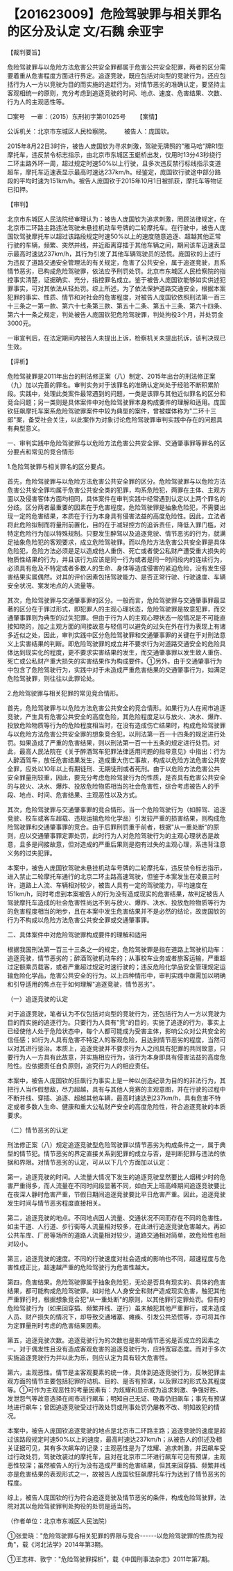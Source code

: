 # 【201623009】危险驾驶罪与相关罪名的区分及认定 文/石魏 余亚宇

【裁判要旨】

危险驾驶罪与以危险方法危害公共安全罪都属于危害公共安全犯罪，两者的区分需要着重从危害程度方面进行界定。追逐竞驶，既应包括对向型的竞驶行为，还应包括行为人一方以竞驶为目的而实施的追赶行为。对情节恶劣的准确认定，要坚持主客观相统一的原则，充分考虑到追逐竞驶的时间、地点、速度、危害结果、次数、行为人的主观恶性等。

□案号　一审：（2015）东刑初字第01025号 　　【案情】

公诉机关：北京市东城区人民检察院。 　　被告人：庞国钦。

2015年8月22日3时许，被告人庞国钦为寻求刺激，驾驶无牌照的"雅马哈"牌R1型摩托车，违反禁令标志指示，由北京市东城区玉蜓桥出发，仅用时13分43秒绕行二环主路外环一周，超过规定时速50%以上行驶，且多次违反禁行标线指示变道超车，摩托车迈速表显示最高时速达237km/h。经鉴定，庞国钦行驶途中部分路段的平均时速为151km/h。被告人庞国钦于2015年10月1日被抓获，摩托车等物证已扣押。

【审判】

北京市东城区人民法院经审理认为：被告人庞国钦为追求刺激，罔顾法律规定，在北京市二环路主路违法驾驶未悬挂机动车号牌的二轮摩托车。在行驶中，被告人庞国钦驾驶摩托车以超过该路段规定时速50%以上的速度随意追逐、超越其他正常行驶的车辆，频繁、突然并线，并近距离穿插于其他车辆之间，期间该车迈速表显示最高时速达237km/h，其行为引发了其他车辆驾驶员的恐慌。庞国钦的上述行为违反了道路交通安全管理法的有关规定，危害了公共安全，属于追逐竞驶，且系情节恶劣，已构成危险驾驶罪，依法应予刑罚处罚。北京市东城区人民检察院的指控事实清楚，证据确实、充分，指控罪名成立。鉴于被告人庞国钦能够如实供述犯罪事实，可对其依法从轻处罚。综上所述，为了依法保护道路交通安全，根据本案犯罪的事实、性质、情节和对社会的危害程度，对被告人庞国钦依照刑法第一百三十三条之一第一款、第六十七条第三款、第五十二条、第五十三条、第六十四条、第六十一条之规定，判处被告人庞国钦犯危险驾驶罪，判处拘役3个月，并处罚金3000元。

一审宣判后，在法定期间内被告人未提出上诉，检察机关未提出抗诉，该判决现已生效。

【评析】

危险驾驶罪是2011年出台的刑法修正案（八）制定、2015年出台的刑法修正案（九）加以完善的罪名。审判实务对于该罪名的准确认定尚处于经验不断积累阶段。实践中，处理此类案件最常遇到的问题，一类是该罪与其他近似罪名的区分和竞合问题；另一类则是具体案件中对危险驾驶罪本身构成要件的理解和适用。庞国钦狂飙摩托车案系危险驾驶罪案件中较为典型的案件，曾被媒体称为"二环十三郎"案，备受社会关注，以此案作为对象讨论危险驾驶罪审判实践中存在的问题具有典型意义。

一、审判实践中危险驾驶罪与以危险方法危害公共安全罪、交通肇事罪等罪名的区分要点和常见的竞合情形

1.危险驾驶罪与相关罪名的区分要点。

首先，危险驾驶罪与以危险方法危害公共安全罪的区分。危险驾驶罪与以危险方法危害公共安全罪均属于危害公共安全类的犯罪，均系危险犯，两罪在主体、主观方面以及侵害客体方面均相同，具体案件在审判实践中经常遇到认定以上两个罪名的分歧。区分两者最重要的因素在于危害程度。危险驾驶罪是抽象危险犯，不需要出现一定的危害结果，本质在于行为本身具有侵害法益的高度危险性。因此，立法者将此危险拟制而将量刑前置化，目的在于减轻控方的追诉责任，降低入罪门槛，对特定危险行为加以特殊规制。只要发生醉驾以及追逐竞驶、情节恶劣的行为，就满足抽象危险犯的客观要求，成立危险驾驶罪。而以危险方法危害公共安全罪是具体危险犯，危险方法必须是足以造成他人重伤、死亡或者使公私财产遭受重大损失的物质性结果的行为，并且该行为应该是同一行为或者是同一时间段内的连续行为，必须具有危及不特定或者多数人的生命、身体等造成侵害的紧迫危险，没有发生侵害结果实属偶然。对其的评价因素包括驾驶能力、是否正常行驶、行驶速度、车辆安全状况、案发地点的人流量等。

其次，危险驾驶罪与交通肇事罪的区分。一般而言，危险驾驶罪与交通肇事罪最显著的区分在于罪过形式，即犯罪人的主观心理状态，危险驾驶罪是故意犯罪，而交通肇事罪则为典型的过失犯罪。但由于行为人的主观心理状态一般情况是不可能直接知晓的，加之主观方面的间接故意与轻信可以避免的过失在外在行为表现上有诸多近似之处，因此，审判实践中区分危险驾驶罪和交通肇事罪的关键在于对刑法意义上实害结果的判断。即危险驾驶罪的成立并不要求行为对道路交通安全的危险具体达到现实化的程度，更不要求实害结果的发生，而交通肇事罪以发生致人重伤、死亡或公私财产重大损失的实害结果作为构成要件。①另外，由于交通肇事行为中包含了危险驾驶行为，实践中对于未造成严重危害结果的交通肇事行为，如满足危险驾驶罪，则往往以此罪论处。

2.危险驾驶罪与相关犯罪的常见竞合情形。

首先，危险驾驶罪与以危险方法危害公共安全的竞合情形。如果行为人在闹市追逐竞驶，产生具有危害公共安全的高度危险，其危险程度足以与放火、决水、爆炸、投放危险物质等行为的危险程度相当时，在没有造成伤亡结果时，构成危险驾驶罪与以危险方法危害公共安全罪的想象竞合犯，以刑法第一百一十四条的规定进行处罚。如果造成了严重的危害结果，则以刑法第一百一十五条的规定进行处罚。对此，最高人民法院在《关于醉酒驾车犯罪法律适用问题的指导意见》中指出：行为人醉酒驾车，放任危害结果发生，造成重大伤亡事故，构成以危险方法危害公共安全罪，应处以10年以上有期徒刑、无期徒刑或者死刑。由于以危险方法危害公共安全罪量刑较重，因此，要充分考虑危险驾驶行为的性质，是否具有危害公共安全的与放火、决水、爆炸、投放危险物质相当的社会危害性，综合考虑被告人的手段、地点、时间、危害结果、主观恶性以及方式。

其次，危险驾驶罪与交通肇事罪的竞合情形。当一个危险驾驶行为（如醉驾、追逐竞驶、校车或客车超载、违规运输危险化学品）引发较严重的损害结果，则构成危险驾驶罪和交通肇事罪的竞合。由于后罪刑罚重于前者，根据"从一重处断"的原则，应以交通肇事罪定罪处罚，此时行为人对危险驾驶行为的主观心理状态是故意，且多是间接故意，但对造成的严重后果则是抱有过失的主观心理，系违背注意义务的过失犯罪。

本案中，被告人庞国钦驾驶未悬挂机动车号牌的二轮摩托车，违反禁令标志指示，进入禁止二轮摩托车通行的北京二环主路高速驾驶，但鉴于本案发生在凌晨三时许，道路上人流、车辆相对较少，被告人具有一定的驾驶能力，平均速度在151km/h，同时考虑到本案被告人的行为没有造成现实的危害结果，故判定被告人驾驶摩托车造成的社会危害性尚达不到与放火、爆炸、决水、投放危险物质等行为的危害程度相当的地步，且在本案中发生危害结果并不是必然的结论，故庞国钦的行为不构成以危险方法危害公共安全罪或交通肇事罪。

二、具体案件中对危险驾驶罪构成要件的理解和适用

根据我国刑法第一百三十三条之一的规定，危险驾驶罪是指在道路上驾驶机动车：追逐竞驶，情节恶劣的；醉酒驾驶机动车的；从事校车业务或者旅客运输，严重超过定额乘员载客，或者严重超过规定时速行驶的；违反危险化学品安全管理规定运输危险化学品，危害公共安全的行为。以上四种情形中，审判实践中亟需加以明确和引导适用的焦点在于如何理解"追逐竞驶，情节恶劣"。

（一）追逐竞驶的认定

对于追逐竞驶，笔者认为不仅包括对向型的竞驶行为，还包括行为人一方以竞驶为目的而实施的追逐行为。只要行为人具有"竞"的目的，实施了追逐的行为，事实上已经使他人处于危险状态中，每个人都可能成为受害主体，影响公众对公共安全的信任感；如行为人具有危害不特定人的客观危险，且达到情节恶劣的程度，当然可以对其进行惩治。本质上，追逐竞驶并不要求行为人之间具有犯罪的共同故意，只要行为人一方具有此故意，并实施相应行为，该行为本身即具有侵害法益的高度危险性。应依据责任自负原则，追究行为人的相应责任。

本案中，被告人庞国钦的狂飙行为事实上是一种以创造纪录为目的的非法行为，其把行人当作假想敌，尽力超越，具有与其他人竞赛的主观意图，并在行驶的过程中不断并线、穿插、追逐、超越其他车辆，最高时速达到237km/h，具有危害不特定或者多数人生命、健康和重大公私财产安全的高度危险性，符合追逐竞驶的本质要求。

（二）情节恶劣的认定

刑法修正案（八）规定追逐竞驶型危险驾驶罪以情节恶劣为构成条件之一，属于典型的情节犯。情节恶劣的界定直接关系到犯罪的成立与否，是判断犯罪与违法的依据和界限。对情节恶劣的认定，可从以下几个方面加以认定：

第一，追逐竞驶的时间。人流量大情况下发生的追逐竞驶显然要比人烟稀少时的危害严重得多，而人流量在不同时间段显著不同，如白天上班高峰期间追逐竞驶要比在夜深人静时危害严重，节假日期间追逐竞驶要比平日危害严重。因此，追逐竞驶发生时间与情节恶劣程度直接相关。

第二，追逐竞驶的地点。不同地点因人流量、交通状况不同而存在不同的危害性。如主干道、人行道、步行街等人流量相对较多，在此进行追逐竞驶危害越大。再如公共车库、厂房等场所的道路人流量相对较少，道路交通相对简单，故危险性也相对较小。

第三，追逐竞驶的速度。不同的行驶速度对社会造成的影响也不同，超速程度与危害性成正比，超速越严重的危险驾驶行为危害性越大。

第四，危害结果。危险驾驶罪属于抽象危险犯，无论是否具有现实的、具体的危害结果，都可能构成危险驾驶罪。如对他人人身安全和财产造成现实危害，触犯其他严重罪行时，根据想象竞合犯"从一重处断"的原则，以其他罪行定罪处罚。但有的危险驾驶行为（如来回穿插、频繁并线、逆行）虽未触犯其他严重罪行，或未造成人员、财产损失的情况下，却导致交通堵塞、瘫痪、引发公共恐慌等，亦可将其作为定罪量刑时考虑的危害结果因素。

第五，追逐竞驶次数。追逐竞驶行为的次数也是影响情节恶劣是否成立的因素之一。对于偶发性且没有造成客观危害的追逐竞驶行为，应持宽容态度。而对于多次实施追逐竞驶行为并以此为乐，则应认定为具有较大危害性。

第六，主观恶性。情节是主客观要素的统一体，具体到追逐竞驶行为，反映犯罪主观方面的情节主要包括犯罪的动机、目的、是否有预谋，以及罪过的形式及其程度等。①可作为主观恶性的考量因素有：为炫耀和显示或为追求刺激、争强好胜、发泄怨气等故意选择在闹市进行飙车；明知自己无证、吸毒仍旧飙车；事先有预谋地进行飙车；曾因追逐竞驶受过行政处罚或刑事处罚仍屡教不改、明知故犯的情况。

本案中，被告人庞国钦追逐竞驶的地点是北京市二环路主路；追逐竞驶的速度是超过该路段规定时速50%以上的速度，最高时速达237km/h；从被告人的供述及相关证据可见，其有多次飙车的记录；主观恶性是为了炫耀、追求刺激，并因飙车受过行政处罚，驾驶改装过的摩托车，且对在北京市二环进行飙车可见有预谋，主观恶性较深；虽然被告人的行为没有造成严重的危害结果，但其来回穿插、频繁并线亦是危害结果的表现形式之一，故被告人庞国钦狂飙摩托车行为达到了情节恶劣的程度。

综上，被告人庞国钦的行为符合追逐竞驶及情节恶劣的条件，构成危险驾驶罪，法院对其以危险驾驶罪判处拘役的处罚是适当的。

（作者单位：北京市东城区人民法院）

①张爱晓："危险驾驶罪与相关犯罪的界限与竞合------以危险驾驶罪的性质为视角"，载《河北法学》2014年第3期。

①王志祥、敦宁："危险驾驶罪探析"，载《中国刑事法杂志》2011年第7期。